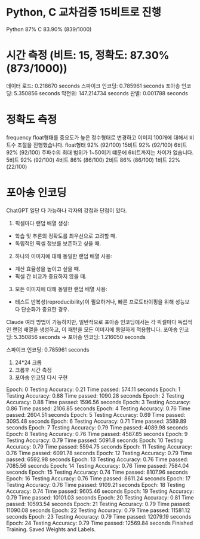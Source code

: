 # Python, C 교차검증 15비트로 진행
Python 87%
C      83.90% (839/1000)

# 시간 측정 (비트: 15, 정확도: 87.30% (873/1000))
데이터 로드: 0.218670 seconds
스파이크 인코딩: 0.785961 seconds
포아송 인코딩: 5.350856 seconds 
막전위: 147.214734 seconds
판별: 0.001788 seconds

# 정확도 측정
frequency float형태를 중요도가 높은 정수형태로 변경하고 이미지 100개에 대해서 비트수 조절을 진행했습니다.
float형태 92% (92/100)
15비트    92% (92/100) 
6비트     92% (92/100) 주파수의 최대 범위가 1~50이기 떄문에 6비트까지는 차이가 없습니다.
5비트     92% (92/100)
4비트     86% (86/100)
2비트     86% (86/100)
1비트     22% (22/100)

# 포아송 인코딩
ChatGPT
일단 다 가능하나 각자의 강점과 단점이 있다.
1. 픽셀마다 랜덤 배열 생성: 
- 학습 및 추론의 정확도를 최우선으로 고려할 때.
- 독립적인 픽셀 정보를 보존하고 싶을 때.

2. 하나의 이미지에 대해 동일한 랜덤 배열 사용:
- 계산 효율성을 높이고 싶을 때.
- 픽셀 간 비교가 중요하지 않을 때.

3. 모든 이미지에 대해 동일한 랜덤 배열 사용:
- 테스트 반복성(reproducibility)이 필요하거나, 빠른 프로토타이핑을 위해 성능보다 단순화가 중요한 경우.

Claude
여러 방법이 가능하지만, 일반적으로 포아송 인코딩에서는 각 픽셀마다 독립적인 랜덤 배열을 생성하고,
이 패턴을 모든 이미지에 동일하게 적용합니다.
포아송 인코딩: 5.350856 seconds -> 포아송 인코딩: 1.216050 seconds

스파이크 인코딩: 0.785961 seconds

1. 24*24 크롭
2. 크롭후 시간 측정
3. 포아송 인코딩 다시 구현

Epoch: 0 Testing Accuracy: 0.21 Time passed: 574.11 seconds
Epoch: 1 Testing Accuracy: 0.88 Time passed: 1090.28 seconds
Epoch: 2 Testing Accuracy: 0.88 Time passed: 1596.56 seconds
Epoch: 3 Testing Accuracy: 0.86 Time passed: 2106.85 seconds
Epoch: 4 Testing Accuracy: 0.76 Time passed: 2604.51 seconds
Epoch: 5 Testing Accuracy: 0.69 Time passed: 3095.48 seconds
Epoch: 6 Testing Accuracy: 0.71 Time passed: 3589.89 seconds
Epoch: 7 Testing Accuracy: 0.79 Time passed: 4089.98 seconds
Epoch: 8 Testing Accuracy: 0.76 Time passed: 4587.85 seconds
Epoch: 9 Testing Accuracy: 0.79 Time passed: 5091.8 seconds
Epoch: 10 Testing Accuracy: 0.79 Time passed: 5594.75 seconds
Epoch: 11 Testing Accuracy: 0.76 Time passed: 6091.78 seconds
Epoch: 12 Testing Accuracy: 0.79 Time passed: 6592.98 seconds
Epoch: 13 Testing Accuracy: 0.76 Time passed: 7085.56 seconds
Epoch: 14 Testing Accuracy: 0.76 Time passed: 7584.04 seconds
Epoch: 15 Testing Accuracy: 0.74 Time passed: 8107.96 seconds
Epoch: 16 Testing Accuracy: 0.76 Time passed: 8611.24 seconds
Epoch: 17 Testing Accuracy: 0.76 Time passed: 9109.21 seconds
Epoch: 18 Testing Accuracy: 0.74 Time passed: 9605.46 seconds
Epoch: 19 Testing Accuracy: 0.79 Time passed: 10101.03 seconds
Epoch: 20 Testing Accuracy: 0.81 Time passed: 10593.54 seconds
Epoch: 21 Testing Accuracy: 0.79 Time passed: 11090.08 seconds
Epoch: 22 Testing Accuracy: 0.79 Time passed: 11581.12 seconds
Epoch: 23 Testing Accuracy: 0.79 Time passed: 12079.19 seconds
Epoch: 24 Testing Accuracy: 0.79 Time passed: 12569.84 seconds
Finished Training. Saved Weights and Labels.
